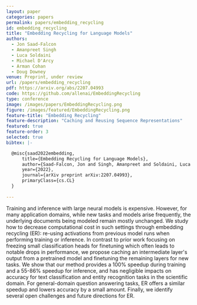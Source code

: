 ```yaml
---
layout: paper
categories: papers
permalink: papers/embedding_recycling
id: embedding_recycling
title: "Embedding Recycling for Language Models"
authors: 
  - Jon Saad-Falcon
  - Amanpreet Singh
  - Luca Soldaini
  - Michael D'Arcy
  - Arman Cohan
  - Doug Downey
venue: Preprint, under review
url: /papers/embedding_recycling
pdf: https://arxiv.org/abs/2207.04993
code: https://github.com/allenai/EmbeddingRecycling
type: conference
image: /images/papers/EmbeddingRecycling.png
figure: /images/featured/EmbeddingRecycling.png
feature-title: "Embedding Recycling"
feature-description: "Caching and Reusing Sequence Representations"
featured: true
feature-order: 3
selected: true
bibtex: |-

  @misc{saad2022embedding,
      title={Embedding Recycling for Language Models}, 
      author={Saad-Falcon, Jon and Singh, Amanpreet and Soldaini, Luca and D'Arcy, Mike and Cohan, Arman and Downey, Doug},
      year={2022},
      journal={arXiv preprint arXiv:2207.04993},
      primaryClass={cs.CL}
  }
  
---
```


Training and inference with large neural models is expensive. However, for many application domains, while new tasks and models arise frequently, the underlying documents being modeled remain mostly unchanged. We study how to decrease computational cost in such settings through embedding recycling (ER): re-using activations from previous model runs when performing training or inference. In contrast to prior work focusing on freezing small classification heads for finetuning which often leads to notable drops in performance, we propose caching an intermediate layer's output from a pretrained model and finetuning the remaining layers for new tasks. We show that our method provides a 100% speedup during training and a 55-86% speedup for inference, and has negligible impacts on accuracy for text classification and entity recognition tasks in the scientific domain. For general-domain question answering tasks, ER offers a similar speedup and lowers accuracy by a small amount. Finally, we identify several open challenges and future directions for ER.
